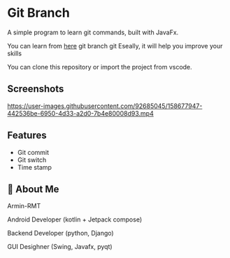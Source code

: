 
# Git Branch

 A simple program to learn git commands, built with JavaFx.

 You can learn from [here](https://learngitbranching.js.org/) git branch git 
 Eseally, it will help you improve your skills
 
 You can clone this repository or import the project from vscode.
 

## Screenshots

https://user-images.githubusercontent.com/92685045/158677947-442536be-6950-4d33-a2d0-7b4e80008d93.mp4

## Features

- Git commit
- Git switch
- Time stamp



## 🚀 About Me

Armin-RMT

Android Developer (kotlin + Jetpack compose)

Backend Developer (python, Django)

GUI Desighner (Swing, Javafx, pyqt)

